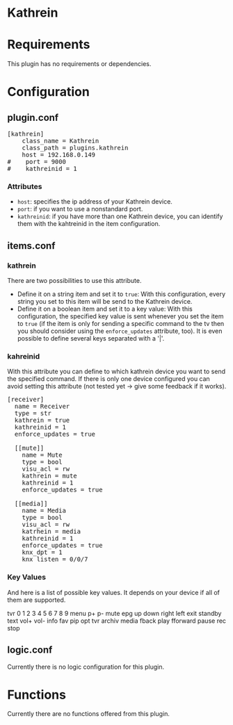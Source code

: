# Kathrein

# Requirements
This plugin has no requirements or dependencies.

# Configuration

## plugin.conf
<pre>
[kathrein]
    class_name = Kathrein
    class_path = plugins.kathrein
    host = 192.168.0.149
#    port = 9000
#    kathreinid = 1
</pre>

### Attributes
  * `host`: specifies the ip address of your Kathrein device.
  * `port`: if you want to use a nonstandard port.
  * `kathreinid`: if you have more than one Kathrein device, you can identify them with the kahtreinid in the item configuration.

## items.conf

### kathrein
There are two possibilities to use this attribute. 
  * Define it on a string item and set it to `true`: With this configuration, every string you set to this item will be send to the Kathrein device.
  * Define it on a boolean item and set it to a key value: With this configuration, the specified key value is sent whenever you set the item to `true` (if the item is only for sending a specific command to the tv then you should consider using the `enforce_updates` attribute, too). It is even possible to define several keys separated with a '|'.

### kahreinid
With this attribute you can define to which kathrein device you want to send the specified command. If there is only one device configured you can avoid setting this attribute (not tested yet -> give some feedback if it works).

<pre>
[receiver]
  name = Receiver
  type = str
  kathrein = true
  kathreinid = 1
  enforce_updates = true

  [[mute]]
    name = Mute
    type = bool
    visu_acl = rw
    kathrein = mute
    kathreinid = 1
    enforce_updates = true
  
  [[media]]
    name = Media
    type = bool
    visu_acl = rw
    katrhein = media
    kathreinid = 1
    enforce_updates = true
    knx_dpt = 1
    knx_listen = 0/0/7
</pre>

### Key Values
And here is a list of possible key values. It depends on your device if all of them are supported.

tvr
0
1
2
3
4
5
6
7
8
9
menu
p+
p-
mute
epg
up
down
right
left
exit
standby
text
vol+
vol-
info
fav
pip
opt
tvr
archiv
media
fback
play
fforward
pause
rec
stop

## logic.conf

Currently there is no logic configuration for this plugin.

# Functions

Currently there are no functions offered from this plugin.


